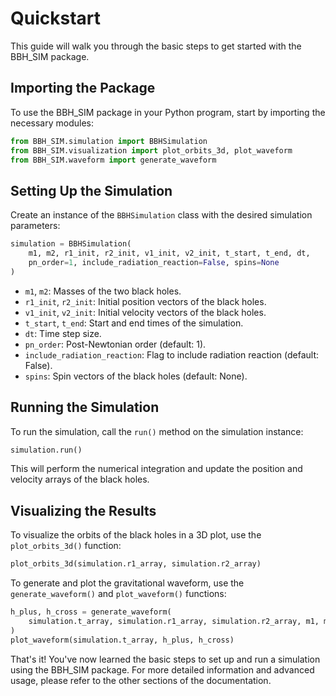 # Quickstart

This guide will walk you through the basic steps to get started with the BBH_SIM package.

## Importing the Package

To use the BBH_SIM package in your Python program, start by importing the necessary modules:

```python
from BBH_SIM.simulation import BBHSimulation
from BBH_SIM.visualization import plot_orbits_3d, plot_waveform
from BBH_SIM.waveform import generate_waveform
```

## Setting Up the Simulation

Create an instance of the `BBHSimulation` class with the desired simulation parameters:

```python
simulation = BBHSimulation(
    m1, m2, r1_init, r2_init, v1_init, v2_init, t_start, t_end, dt,
    pn_order=1, include_radiation_reaction=False, spins=None
)
```

- `m1`, `m2`: Masses of the two black holes.
- `r1_init`, `r2_init`: Initial position vectors of the black holes.
- `v1_init`, `v2_init`: Initial velocity vectors of the black holes.
- `t_start`, `t_end`: Start and end times of the simulation.
- `dt`: Time step size.
- `pn_order`: Post-Newtonian order (default: 1).
- `include_radiation_reaction`: Flag to include radiation reaction (default: False).
- `spins`: Spin vectors of the black holes (default: None).

## Running the Simulation

To run the simulation, call the `run()` method on the simulation instance:

```python
simulation.run()
```

This will perform the numerical integration and update the position and velocity arrays of the black holes.

## Visualizing the Results

To visualize the orbits of the black holes in a 3D plot, use the `plot_orbits_3d()` function:

```python
plot_orbits_3d(simulation.r1_array, simulation.r2_array)
```

To generate and plot the gravitational waveform, use the `generate_waveform()` and `plot_waveform()` functions:

```python
h_plus, h_cross = generate_waveform(
    simulation.t_array, simulation.r1_array, simulation.r2_array, m1, m2
)
plot_waveform(simulation.t_array, h_plus, h_cross)
```

That's it! You've now learned the basic steps to set up and run a simulation using the BBH_SIM package. For more detailed information and advanced usage, please refer to the other sections of the documentation.

